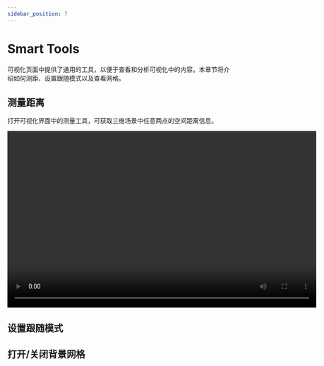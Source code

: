 ```yaml
---
sidebar_position: 7
---
```


# Smart Tools

可视化页面中提供了通用的工具，以便于查看和分析可视化中的内容。本章节将介绍如何测距、设置跟随模式以及查看网格。

## 测量距离

打开可视化界面中的测量工具，可获取三维场景中任意两点的空间距离信息。

<video src="https://coscene-artifacts-prod.oss-cn-hangzhou.aliyuncs.com/docs/4-recipes/viz/measure-distance.mp4" controls="controls" width="700" height="400"></video>

## 设置跟随模式

## 打开/关闭背景网格
